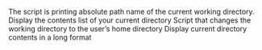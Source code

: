 The script is printing  absolute path name of the current working directory.
Display the contents list of your current directory
Script that changes the working directory to the user’s home directory
Display current directory contents in a long format
